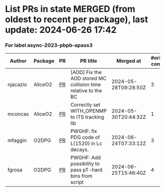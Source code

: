 # List PRs in state MERGED (from oldest to recent per package), last update: 2024-06-26 17:42 


### For label async-2023-pbpb-apass3

| Author | Package | PR | PR title | Merged at | #original commits | Merge commit |
| --- | --- | --- | --- | --- | --- | --- |
| njacazio | AliceO2 | [PR](https://github.com/AliceO2Group/AliceO2/pull/13159) | [AOD] Fix the AOD stored MC collision time relative to the BC | 2024-05-28T09:28:50Z | 3 | 3b0a46991f06a8661f5ceab3d28e000b513bccce |
| mconcas | AliceO2 | [PR](https://github.com/AliceO2Group/AliceO2/pull/13188) | Correctly set WITH_OPENMP to ITS tracking lib | 2024-05-30T20:44:32Z | 1 | 62859c83eb64adc8d3f611ab979eb9ec447096cf |
| mfaggin | O2DPG | [PR](https://github.com/AliceO2Group/O2DPG/pull/1673) | PWGHF: fix PDG code of L(1520) in Lc decays. | 2024-06-24T07:33:12Z | 3 | 328c82607d5fa7e3410ddd9b4cb37f5737ac8adf |
| fgrosa | O2DPG | [PR](https://github.com/AliceO2Group/O2DPG/pull/1674) | PWGHF: Add possibility to pass pT-hard bins from script | 2024-06-25T15:46:40Z | 4 | 96c75a633e49218bec316e06a91bd05c2ba7dbac |
